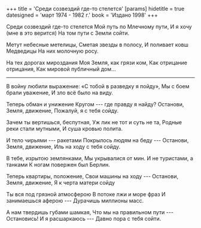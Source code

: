 +++
title = 'Среди созвездий где-то стелется'
[params]
  hidetitle = true
  datesigned = 'март 1974 - 1982 г.'
  book = 'Издано 1998'
+++
<!-- [АвтВариантНазвания- Останови, Земля, движение] -->

Среди созвездий где-то стелется
Мой путь по Млечному пути,
И я хочу (мне в это верится)
На том пути с Земли сойти.

Метут небесные метелицы,
Сметая звезды в полосу,
И поливает ковш Медведицы
На них молочную росу.

На тех дорогах мироздания
Моя Земля, как грязи ком,
Как отрицание отрицания,
Как мировой публичный дом...

* * *

В войну любили выражение:
«С тобой в разведку я пойду»,
Мы с боем брали уважение,<!-- Вариант автора: Мы в бое брали уважение, -->
И зло всё было на виду.

Теперь обман и унижение
Кругом --- где правду я найду?
Останови, Земля, движение,
Пожалуй, я с тебя сойду.

Зачем ты вертишься, беспутная,
Уж лик не тот и суть не та,
Родные реки стали мутными,
И суша кровью полита.

И тело чирьями --- ракетами
Покрылось людям на беду ---
Останови, Земля, движение,
Иль на ходу с тебя сойду.

<!-- [+ АвтВставка Четверостишие ниже] -->
<!-- [+ У молодёжи космы длинные] -->
<!-- [+ Затмили лбы и лезут в рот.] -->
<!-- [+ И есть ли девицы невинные,] -->
<!-- [+ Что в декольте наоборот?] -->

В тебе, изрытою землянками,
Мы укрывалися от мин.
И не туристами, а танками
К ногам повержен был Берлин.

Теперь квартиры, положение,
Свои машины на ходу ---
Останови, Земля, движение,
Я к черта матери сойду

Ты вся под грязной атмосферою<!-- Вариант автора: Своею грязной атмосферою -->
В потоке лжи и море фраз<!-- Вариант автора: Прикрылась ты от лживых фраз, -->
И занимаешься аферою ---
Дурачишь миллионы масс.

А нам твердишь губами шамкая,
Что мы на правильном пути ---
Остановись! И я расшаркаюсь ---
Давно пора с тебя сойти.

<!-- март 1974 - 1982 (или 1983 г.) -->
<!-- Издано 1998 -->
<!-- Книжка 2 -->
